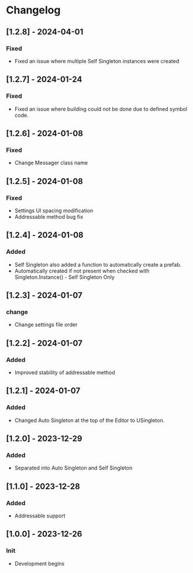 # Changelog
## [1.2.8] - 2024-04-01
### Fixed
- Fixed an issue where multiple Self Singleton instances were created

## [1.2.7] - 2024-01-24
### Fixed
- Fixed an issue where building could not be done due to defined symbol code.

## [1.2.6] - 2024-01-08
### Fixed
- Change Messager class name

## [1.2.5] - 2024-01-08
### Fixed
- Settings UI spacing modification
- Addressable method bug fix

## [1.2.4] - 2024-01-08
### Added
- Self Singleton also added a function to automatically create a prefab.
- Automatically created if not present when checked with Singleton.Instance<T>() - Self Singleton Only
 
## [1.2.3] - 2024-01-07
### change
- Change settings file order

## [1.2.2] - 2024-01-07
### Added
- Improved stability of addressable method

## [1.2.1] - 2024-01-07
### Added
- Changed Auto Singleton at the top of the Editor to USingleton.

## [1.2.0] - 2023-12-29
### Added
- Separated into Auto Singleton and Self Singleton

## [1.1.0] - 2023-12-28
### Added
- Addressable support

## [1.0.0] - 2023-12-26
### Init
- Development begins
